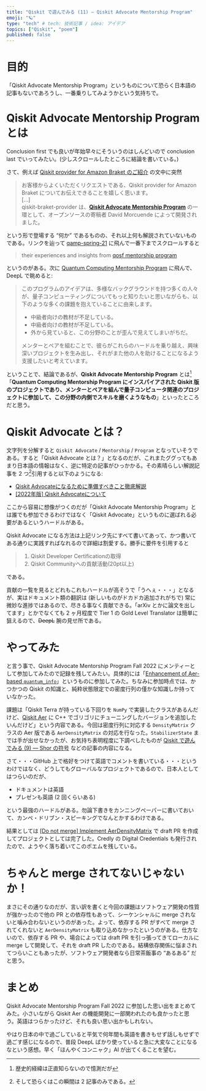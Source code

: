 ```yaml
---
title: "Qiskit で遊んでみる (11) — Qiskit Advocate Mentorship Program"
emoji: "🪐"
type: "tech" # tech: 技術記事 / idea: アイデア
topics: ["Qiskit", "poem"]
published: false
---
```


# 目的

「Qiskit Advocate Mentorship Program」というものについて恐らく日本語の記事もないであろうし、一番乗りしてみようかという気持ちで。

# Qiskit Advocate Mentorship Program とは

Conclusion first でも良いが年始早々にそういうのはしんどいので conclusion last でいってみたい。(少しスクロールしたところに結論を書いている。)

さて、例えば [Qiskit provider for Amazon Braket のご紹介](https://aws.amazon.com/jp/blogs/news/introducing-the-qiskit-provider-for-amazon-braket/) の文中に突然

> お客様からよくいただくリクエストである、Qiskit provider for Amazon Braket についてお伝えできることを嬉しく思います。  
> [...]  
> qiskit-braket-provider は、**[Qiskit Advocate Mentorship Program](https://github.com/qiskit-advocate/qamp-spring-21)** の一環として、オープンソースの寄稿者 David Morcuende によって開発されました。

という形で登場する “何か” であるものの、それ以上何も解説されていないものである。リンクを辿って [qamp-spring-21](https://github.com/qiskit-advocate/qamp-spring-21) に飛んで一番下までスクロールすると

> their experiences and insights from [qosf mentorship program](https://qosf.org/qc_mentorship/)

というのがある。次に [Quantum Computing Mentorship Program](https://qosf.org/qc_mentorship/) に飛んで、DeepL で眺めると:

> このプログラムのアイデアは、多様なバックグラウンドを持つ多くの人々が、量子コンピューティングについてもっと知りたいと思いながらも、以下のような多くの課題を抱えていることに由来します。
>
> - 中級者向けの教材が不足している。
> - 中級者向けの教材が不足している。
> - 外から見ていると、この分野のことが歪んで見えてしまいがちだ。
>
> メンターとペアを組むことで、彼らがこれらのハードルを乗り越え、興味深いプロジェクトを生み出し、それがまた他の人を助けることになるよう支援したいと考えています。

ということで、結論であるが、**Qiskit Advocate Mentorship Program** とは[^1]「**Quantum Computing Mentorship Program にインスパイアされた Qiskit 版のプロジェクトであり、メンターとペアを組んで量子コンピュータ関連のプロジェクトに参加して、この分野の内側でスキルを磨くようなもの**」といったところだと思う。

[^1]: 歴史的経緯は正直知らないので憶測だが

# Qiskit Advocate とは？

文字列を分解すると `Qiskit Advocate` / `Mentorship` / `Program` となっていそうである。すると「Qiskit Advocate とは？」となるのだが、これまたググってもあまり日本語の情報はなく、逆に特定の記事がひっかかる。その素晴らしい解説記事を 2 つ[^2]引用すると以下のようになる:

- [Qiskit Advocateになるために準備すべきこと徹底解説](https://www.investor-daiki.com/it/preparation_qiskit-advocate)
- [[2022年版] Qiskit Advocateについて](https://zenn.dev/bobo/articles/51fcd889693317)

[^2]: そして恐らくはこの瞬間は 2 記事のみである。

ここから容易に想像がつくのだが「Qiskit Advocate Mentorship Program」とは誰でも参加できるわけではなく「Qiskit Advocate」というものに選ばれる必要があるというハードルがある。

Qiskit Advocate になる方法は上記リンク先にすべて書いてあって、かつ書いてある通りに実践すればなれるので詳細は割愛する。勝手に要件を引用すると

> 1. Qiskit Developer Certificationの取得
> 1. Qiskit Communityへの貢献活動(20pt以上)

である。

貢献の一覧を見るとどれもこれもハードルが高そうで「うへぇ・・・」となるが、実はドキュメント類の翻訳は (新しいものがドカドカ追加されがちで) 常に微妙な進捗ではあるので、尽きる事なく貢献できる。「arXiv とかに論文を出してます」とかでなくても 2 ヶ月程度で Tier 1 の Gold Level Translator は簡単に狙えるので、~~DeepL~~ 腕の見せ所である。

# やってみた

と言う事で、Qiskit Advocate Mentorship Program Fall 2022 にメンティーとして参加してみたので記録を残してみたい。具体的には「[Enhancement of Aer-based `quantum_info`](https://github.com/qiskit-advocate/qamp-fall-22/issues/23)」というものに参加してみた。ちなみに参加時点では、かつかつの Qiskit の知識と、純粋状態限定での密度行列の僅かな知識しか持っていなかった。

課題は「Qiskit Terra が持っている下回りを `NumPy` で実装したクラスがあるんだけど、[Qiskit Aer](https://github.com/Qiskit/qiskit-aer) に C++ でゴリゴリにチューニングしたバージョンを追加したいんだけど」という内容である。今回は密度行列に対応する `DensityMatrix` クラスの Aer 版である `AerDensityMatrix` の対応を行なった。`StabilizerState` までは手が出せなかったが、お気持ち表明程度に下調べしたものが [Qiskit で遊んでみる (9) — Shor の符号](/derwind/articles/dwd-qiskit09) などの記事の内容になる。

さて・・・GitHub 上で格好をつけて英語でコメントを書いている・・・というわけではなく、どうしてもグローバルなプロジェクトであるので、日本人としてはつらいのだが、

- ドキュメントは英語
- プレゼンも英語 (2 回くらいある)

という最強のハードルがある。勿論下書きをカンニングペーパーに書いておいて、カンペ・ドリブン・スピーキングでなんとかするわけである。

結果としては [[Do not merge] Implement AerDensityMatrix](https://github.com/Qiskit/qiskit-aer/pull/1676) で draft PR を作成してプロジェクトとしては完了した。Credly の Digital Credentials も発行されたので、ようやく落ち着いてこのポエムを残している。

# ちゃんと merge されてないじゃないか！

まさにその通りなのだが、言い訳を書くと今回の課題はソフトウェア開発の性質が強かったので他の PR との依存性もあって、シーケンシャルに merge されないと噛み合わないというのがあった。よって、依存する PR がすべて merge されてくれないと `AerDensityMatrix` も取り込めなかったというのがある。仕方ないので、依存する PR や、場合によっては draft PR を引っ張ってきてローカルに merge して開発して、それを draft PR したのである。結構依存関係に悩まされてつらいこともあったが、ソフトウェア開発者なら日常茶飯事の “あるある” だと思う。

# まとめ

Qiskit Advocate Mentorship Program Fall 2022 に参加した思い出をまとめてみた。小さいながら Qiskit Aer の機能開発に一部関われたのも良かったと思う。英語はつらかったけど、それも良い思い出かもしれない。

やはり日本の中で過ごしていると平気で何年間も英語を書きもせず話しもせずで過ごす感じになるので、普段 DeepL ばかり使っていると急に大変なことになるなという感想。早く「ほんやくコンニャク」AI が出てくることを望む。
